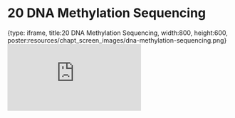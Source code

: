 # 20 DNA Methylation Sequencing
 
{type: iframe, title:20 DNA Methylation Sequencing, width:800, height:600, poster:resources/chapt_screen_images/dna-methylation-sequencing.png}
![](https://hutchdatascience.org/Choosing_Genomics_Tools/dna-methylation-sequencing.html)
 

 
